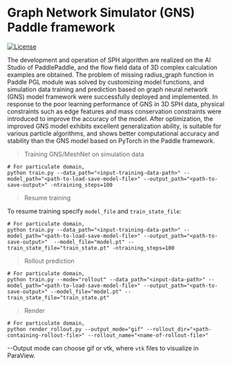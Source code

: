# Graph Network Simulator (GNS) Paddle framework

[![License](https://img.shields.io/badge/license-MIT-blue.svg)](https://raw.githubusercontent.com/geoelements/gns/main/license.md)

The development and operation of SPH algorithm are realized on the AI Studio of PaddlePaddle, and the flow field data of 3D complex calculation examples are obtained. The problem of missing radius_graph function in Paddle PGL module was solved by customizing model functions, and simulation data training and prediction based on graph neural network (GNS) model framework were successfully deployed and implemented. In response to the poor learning performance of GNS in 3D SPH data, physical constraints such as edge features and mass conservation constraints were introduced to improve the accuracy of the model. After optimization, the improved GNS model exhibits excellent generalization ability, is suitable for various particle algorithms, and shows better computational accuracy and stability than the GNS model based on PyTorch in the Paddle framework.

> Training GNS/MeshNet on simulation data
```shell
# For particulate domain,
python train.py --data_path="<input-training-data-path>" --model_path="<path-to-load-save-model-file>" --output_path="<path-to-save-output>" -ntraining_steps=100
```

> Resume training

To resume training specify `model_file` and `train_state_file`:

```shell
# For particulate domain,
python train.py --data_path="<input-training-data-path>" --model_path="<path-to-load-save-model-file>" --output_path="<path-to-save-output>"  --model_file="model.pt" --train_state_file="train_state.pt" -ntraining_steps=100
```

> Rollout prediction
```shell
# For particulate domain,
python train.py --mode="rollout" --data_path="<input-data-path>" --model_path="<path-to-load-save-model-file>" --output_path="<path-to-save-output>" --model_file="model.pt" --train_state_file="train_state.pt"
```

> Render
```shell
# For particulate domain,
python render_rollout.py --output_mode="gif" --rollout_dir="<path-containing-rollout-file>" --rollout_name="<name-of-rollout-file>"
```

--Output mode can choose gif or vtk, where `vtk` files to visualize in ParaView.



